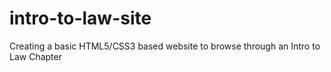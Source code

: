 # intro-to-law-site
Creating a basic HTML5/CSS3 based website to browse through an Intro to Law Chapter
